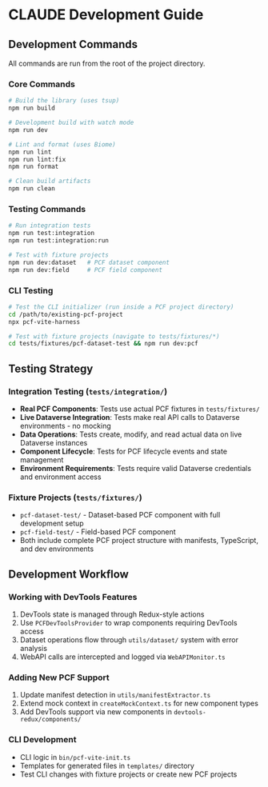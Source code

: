 # CLAUDE Development Guide

## Development Commands

All commands are run from the root of the project directory.

### Core Commands
```bash
# Build the library (uses tsup)
npm run build

# Development build with watch mode
npm run dev

# Lint and format (uses Biome)
npm run lint
npm run lint:fix
npm run format

# Clean build artifacts
npm run clean
```

### Testing Commands
```bash
# Run integration tests
npm run test:integration
npm run test:integration:run

# Test with fixture projects
npm run dev:dataset   # PCF dataset component
npm run dev:field     # PCF field component
```

### CLI Testing
```bash
# Test the CLI initializer (run inside a PCF project directory)
cd /path/to/existing-pcf-project
npx pcf-vite-harness

# Test with fixture projects (navigate to tests/fixtures/*)
cd tests/fixtures/pcf-dataset-test && npm run dev:pcf
```

## Testing Strategy

### Integration Testing (`tests/integration/`)
- **Real PCF Components**: Tests use actual PCF fixtures in `tests/fixtures/`
- **Live Dataverse Integration**: Tests make real API calls to Dataverse environments - no mocking
- **Data Operations**: Tests create, modify, and read actual data on live Dataverse instances
- **Component Lifecycle**: Tests for PCF lifecycle events and state management
- **Environment Requirements**: Tests require valid Dataverse credentials and environment access

### Fixture Projects (`tests/fixtures/`)
- `pcf-dataset-test/` - Dataset-based PCF component with full development setup
- `pcf-field-test/` - Field-based PCF component
- Both include complete PCF project structure with manifests, TypeScript, and dev environments

## Development Workflow

### Working with DevTools Features
1. DevTools state is managed through Redux-style actions
2. Use `PCFDevToolsProvider` to wrap components requiring DevTools access
3. Dataset operations flow through `utils/dataset/` system with error analysis
4. WebAPI calls are intercepted and logged via `WebAPIMonitor.ts`

### Adding New PCF Support
1. Update manifest detection in `utils/manifestExtractor.ts`
2. Extend mock context in `createMockContext.ts` for new component types
3. Add DevTools support via new components in `devtools-redux/components/`

### CLI Development
- CLI logic in `bin/pcf-vite-init.ts`
- Templates for generated files in `templates/` directory
- Test CLI changes with fixture projects or create new PCF projects